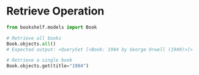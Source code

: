 # Retrieve Operation

```python
from bookshelf.models import Book

# Retrieve all books
Book.objects.all()
# Expected output: <QuerySet [<Book: 1984 by George Orwell (1949)>]>

# Retrieve a single book
Book.objects.get(title="1984")


```

